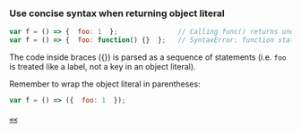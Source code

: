 ### Use concise syntax when returning object literal

```JavaScript
var f = () => {  foo: 1  };               // Calling func() returns undefined!
var f = () => {  foo: function() {}  };   // SyntaxError: function statement requires a name
```
The code inside braces ({}) is parsed as a sequence of statements (i.e. `foo` is treated like a label, not a key in an object literal).

Remember to wrap the object literal in parentheses:

```JavaScript
var f = () => ({  foo: 1  });
```
##### [`<<`](../readme.md)